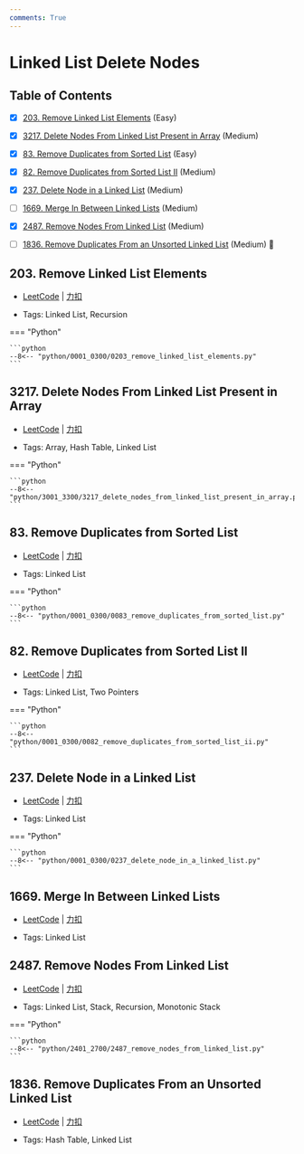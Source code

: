 ```yaml
---
comments: True
---
```


# Linked List Delete Nodes

## Table of Contents

- [x] [203. Remove Linked List Elements](#203-remove-linked-list-elements) (Easy)
- [x] [3217. Delete Nodes From Linked List Present in Array](#3217-delete-nodes-from-linked-list-present-in-array) (Medium)
- [x] [83. Remove Duplicates from Sorted List](#83-remove-duplicates-from-sorted-list) (Easy)
- [x] [82. Remove Duplicates from Sorted List II](#82-remove-duplicates-from-sorted-list-ii) (Medium)
- [x] [237. Delete Node in a Linked List](#237-delete-node-in-a-linked-list) (Medium)
- [ ] [1669. Merge In Between Linked Lists](#1669-merge-in-between-linked-lists) (Medium)
- [x] [2487. Remove Nodes From Linked List](#2487-remove-nodes-from-linked-list) (Medium)
- [ ] [1836. Remove Duplicates From an Unsorted Linked List](#1836-remove-duplicates-from-an-unsorted-linked-list) (Medium) 👑


## 203. Remove Linked List Elements

-    [LeetCode](https://leetcode.com/problems/remove-linked-list-elements/) | [力扣](https://leetcode.cn/problems/remove-linked-list-elements/)

-   Tags: Linked List, Recursion

=== "Python"

    ```python
    --8<-- "python/0001_0300/0203_remove_linked_list_elements.py"
    ```



## 3217. Delete Nodes From Linked List Present in Array

-    [LeetCode](https://leetcode.com/problems/delete-nodes-from-linked-list-present-in-array/) | [力扣](https://leetcode.cn/problems/delete-nodes-from-linked-list-present-in-array/)

-   Tags: Array, Hash Table, Linked List

=== "Python"

    ```python
    --8<-- "python/3001_3300/3217_delete_nodes_from_linked_list_present_in_array.py"
    ```



## 83. Remove Duplicates from Sorted List

-    [LeetCode](https://leetcode.com/problems/remove-duplicates-from-sorted-list/) | [力扣](https://leetcode.cn/problems/remove-duplicates-from-sorted-list/)

-   Tags: Linked List

=== "Python"

    ```python
    --8<-- "python/0001_0300/0083_remove_duplicates_from_sorted_list.py"
    ```



## 82. Remove Duplicates from Sorted List II

-    [LeetCode](https://leetcode.com/problems/remove-duplicates-from-sorted-list-ii/) | [力扣](https://leetcode.cn/problems/remove-duplicates-from-sorted-list-ii/)

-   Tags: Linked List, Two Pointers

=== "Python"

    ```python
    --8<-- "python/0001_0300/0082_remove_duplicates_from_sorted_list_ii.py"
    ```



## 237. Delete Node in a Linked List

-    [LeetCode](https://leetcode.com/problems/delete-node-in-a-linked-list/) | [力扣](https://leetcode.cn/problems/delete-node-in-a-linked-list/)

-   Tags: Linked List

=== "Python"

    ```python
    --8<-- "python/0001_0300/0237_delete_node_in_a_linked_list.py"
    ```



## 1669. Merge In Between Linked Lists

-    [LeetCode](https://leetcode.com/problems/merge-in-between-linked-lists/) | [力扣](https://leetcode.cn/problems/merge-in-between-linked-lists/)

-   Tags: Linked List



## 2487. Remove Nodes From Linked List

-    [LeetCode](https://leetcode.com/problems/remove-nodes-from-linked-list/) | [力扣](https://leetcode.cn/problems/remove-nodes-from-linked-list/)

-   Tags: Linked List, Stack, Recursion, Monotonic Stack

=== "Python"

    ```python
    --8<-- "python/2401_2700/2487_remove_nodes_from_linked_list.py"
    ```



## 1836. Remove Duplicates From an Unsorted Linked List

-    [LeetCode](https://leetcode.com/problems/remove-duplicates-from-an-unsorted-linked-list/) | [力扣](https://leetcode.cn/problems/remove-duplicates-from-an-unsorted-linked-list/)

-   Tags: Hash Table, Linked List
